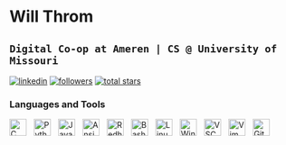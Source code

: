 # Will Throm

**`Digital Co-op at Ameren | CS @ University of Missouri`**
---

<p align="left">
      <a href="https://linkedin.com/in/willthrom">
         <img alt="linkedin" title="Connect with me on LinkedIn" src="https://img.shields.io/badge/LinkedIn-0077B5?style=for-the-badge&logo=linkedin&logoColor=white"/></a> 
      <a href="https://github.com/thromwill?tab=followers">
         <img alt="followers" title="Follow me on Github" src="https://custom-icon-badges.demolab.com/github/followers/thromwill?color=236ad3&labelColor=1155ba&style=for-the-badge&logo=person-add&label=Follow&logoColor=white"/></a>
      <a href="https://github.com/thromwill?tab=repositories&sort=stargazers">
         <img alt="total stars" title="Total stars on GitHub" src="https://custom-icon-badges.demolab.com/github/stars/thromwill?color=55960c&style=for-the-badge&labelColor=488207&logo=star"/></a>
</p>
   
### Languages and Tools

<img align="left" alt="C" width="30px" style="padding-right:10px;" src="https://cdn.jsdelivr.net/gh/devicons/devicon/icons/c/c-original.svg"/>
<img align="left" alt="Python" width="30px" style="padding-right:10px;" src="https://cdn.jsdelivr.net/gh/devicons/devicon/icons/python/python-plain.svg" />
<img align="left" alt="Java" width="30px" style="padding-right:10px;" src="https://cdn.jsdelivr.net/gh/devicons/devicon/icons/java/java-original.svg"/>
<img align="left" alt="Ansible" width="30px" style="padding-right:10px;" src="https://cdn.jsdelivr.net/gh/devicons/devicon/icons/ansible/ansible-original.svg" />
<img align="left" alt="Redhat" width="30px" style="padding-right:10px;" src="https://cdn.jsdelivr.net/gh/devicons/devicon/icons/redhat/redhat-plain.svg" />
<img align="left" alt="Bash" width="30px" style="padding-right:10px;" src= "https://cdn.jsdelivr.net/gh/devicons/devicon/icons/bash/bash-plain.svg" />
<img align="left" alt="Linux" width="30px" style="padding-right:10px;" src="https://cdn.jsdelivr.net/gh/devicons/devicon/icons/linux/linux-original.svg" />
<img align="left" alt="Windows" width="30px" style="padding-right:10px;" src="https://cdn.jsdelivr.net/gh/devicons/devicon/icons/windows8/windows8-original.svg"/> 
<img align="left" alt="VSCode" width="30px" style="padding-right:10px;" src="https://cdn.jsdelivr.net/gh/devicons/devicon/icons/vscode/vscode-original.svg" />
<img align="left" alt="Vim" width="30px" style="padding-right:10px;" src="https://cdn.jsdelivr.net/gh/devicons/devicon/icons/vim/vim-original.svg" />
<img align="left" alt="Git" width="30px" style="padding-right:10px;" src="https://cdn.jsdelivr.net/gh/devicons/devicon/icons/git/git-original.svg" />
<br />
